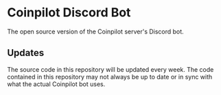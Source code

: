 # Coinpilot Discord Bot
The open source version of the Coinpilot server's Discord bot.

## Updates
The source code in this repository will be updated every week. The code contained in this repository may not always be up to date or in sync with what the actual Coinpilot bot uses.
